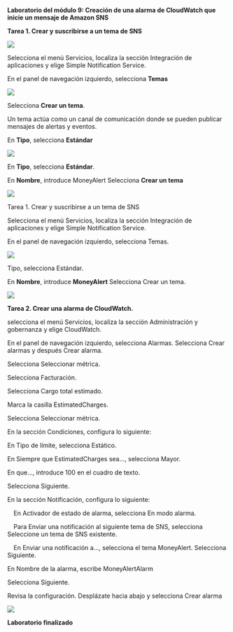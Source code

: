 ﻿**Laboratorio del módulo 9: Creación de una alarma de CloudWatch que inicie un mensaje de Amazon SNS** 

**Tarea 1. Crear y suscribirse a un tema de SNS** 

![](Aspose.Words.0eb3e47b-f6a3-43ae-9c67-7bf8a9b69b43.001.jpeg)

Selecciona el menú Servicios, localiza la sección Integración de aplicaciones y elige Simple Notification Service. 

En el panel de navegación izquierdo, selecciona **Temas** 

![](Aspose.Words.0eb3e47b-f6a3-43ae-9c67-7bf8a9b69b43.002.jpeg)

Selecciona **Crear un tema**. 

Un tema actúa como un canal de comunicación donde se pueden publicar mensajes de alertas y eventos. 

En **Tipo**, selecciona **Estándar** 

![](Aspose.Words.0eb3e47b-f6a3-43ae-9c67-7bf8a9b69b43.003.png)

En **Tipo**, selecciona **Estándar**. 

En **Nombre**, introduce MoneyAlert Selecciona **Crear un tema** 

![](Aspose.Words.0eb3e47b-f6a3-43ae-9c67-7bf8a9b69b43.004.png)

Tarea 1. Crear y suscribirse a un tema de SNS

Selecciona el menú Servicios, localiza la sección Integración de aplicaciones y elige Simple Notification Service. 

En el panel de navegación izquierdo, selecciona Temas. 

![](Aspose.Words.0eb3e47b-f6a3-43ae-9c67-7bf8a9b69b43.005.jpeg)

Tipo, selecciona Estándar. 

En **Nombre**, introduce **MoneyAlert** Selecciona Crear un tema. 

![](Aspose.Words.0eb3e47b-f6a3-43ae-9c67-7bf8a9b69b43.006.jpeg)

**Tarea 2. Crear una alarma de CloudWatch.** 

selecciona el menú Servicios, localiza la sección Administración y gobernanza y elige CloudWatch. 

En el panel de navegación izquierdo, selecciona Alarmas. Selecciona Crear alarmas y después Crear alarma. 

Selecciona Seleccionar métrica. 

Selecciona Facturación. 

Selecciona Cargo total estimado. 

Marca la casilla EstimatedCharges. 

Selecciona Seleccionar métrica. 

En la sección Condiciones, configura lo siguiente: 

En Tipo de límite, selecciona Estático. 

En Siempre que EstimatedCharges sea..., selecciona Mayor. 

En que..., introduce 100 en el cuadro de texto. 

Selecciona Siguiente. 

En la sección Notificación, configura lo siguiente: 

`  `En Activador de estado de alarma, selecciona En modo alarma. 

`  `Para Enviar una notificación al siguiente tema de SNS, selecciona Seleccione un tema de SNS existente. 

`  `En Enviar una notificación a..., selecciona el tema MoneyAlert. Selecciona Siguiente. 

En Nombre de la alarma, escribe MoneyAlertAlarm 

Selecciona Siguiente. 

Revisa la configuración. Desplázate hacia abajo y selecciona Crear alarma 

![](Aspose.Words.0eb3e47b-f6a3-43ae-9c67-7bf8a9b69b43.007.jpeg)

**Laboratorio finalizado** 
